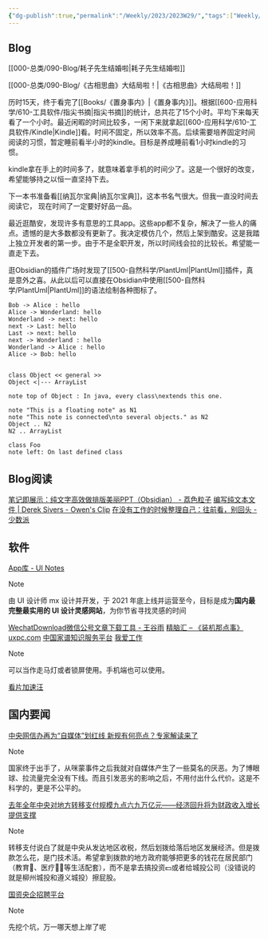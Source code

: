 ```yaml
---
{"dg-publish":true,"permalink":"/Weekly/2023/2023W29/","tags":["Weekly/2023/W29","电子走马灯","PlantUml"],"noteIcon":""}
---
```


## Blog
[[000-总类/090-Blog/耗子先生结婚啦\|耗子先生结婚啦]]

[[000-总类/090-Blog/《古相思曲》大结局啦！\|《古相思曲》大结局啦！]]

历时15天，终于看完了[[Books/《置身事内》\|《置身事内》]]。根据[[600-应用科学/610-工具软件/指尖书摘\|指尖书摘]]的统计，总共花了15个小时。平均下来每天看了一个小时。最近闲暇的时间比较多，一闲下来就拿起[[600-应用科学/610-工具软件/Kindle\|Kindle]]看。时间不固定，所以效率不高。后续需要培养固定时间阅读的习惯，暂定睡前看半小时的kindle。目标是养成睡前看1小时kindle的习惯。

kindle拿在手上的时间多了，就意味着拿手机的时间少了。这是一个很好的改变，希望能够持之以恒一直坚持下去。

下一本书准备看[[纳瓦尔宝典\|纳瓦尔宝典]]，这本书名气很大。但我一直没时间去阅读它， 现在时间了一定要好好品一品。

最近逛酷安，发现许多有意思的工具app。这些app都不复杂，解决了一些人的痛点。遗憾的是大多数都没有更新了。我决定模仿几个，然后上架到酷安。这是我踏上独立开发者的第一步。由于不是全职开发，所以时间线会拉的比较长。希望能一直走下去。


逛Obsidian的插件广场时发现了[[500-自然科学/PlantUml\|PlantUml]]插件，真是意外之喜。从此以后可以直接在Obsidian中使用[[500-自然科学/PlantUml\|PlantUml]]的语法绘制各种图标了。
```plantuml
Bob -> Alice : hello
Alice -> Wonderland: hello
Wonderland -> next: hello
next -> Last: hello
Last -> next: hello
next -> Wonderland : hello
Wonderland -> Alice : hello
Alice -> Bob: hello
```

```plantuml

class Object << general >>
Object <|--- ArrayList

note top of Object : In java, every class\nextends this one.

note "This is a floating note" as N1
note "This note is connected\nto several objects." as N2
Object .. N2
N2 .. ArrayList

class Foo
note left: On last defined class

```


## Blog阅读
[笔记即展示：纯文字高效做排版美丽PPT（Obsidian） - 荔色粒子](https://lychee.love/%E7%AC%94%E8%AE%B0%E5%8D%B3%E5%B1%95%E7%A4%BA%EF%BC%9A%E7%BA%AF%E6%96%87%E5%AD%97%E9%AB%98%E6%95%88%E5%81%9A%E6%8E%92%E7%89%88%E7%BE%8E%E4%B8%BDppt%EF%BC%88obsidian%EF%BC%89/)
[编写纯文本文件 | Derek Sivers - Owen's Clip](https://clip.owenyoung.com/2023/07/01/write-plain-text-files-derek-sivers-bian-xie-chun-wen-ben-wen-jian/)
[在没有工作的时候整理自己：往前看，别回头 - 少数派](https://sspai.com/post/80235?utm_source=wechat&utm_medium=social)


## 软件
[App库 - UI Notes](https://uinotes.com/app)
>[!note]
>由 UI 设计师 mx 设计并开发，于 2021 年底上线并运营至今，目标是成为**国内最完整最实用的 UI 设计灵感网站**，为你节省寻找灵感的时间

[WechatDownload微信公号文章下载工具 - 王谷雨](https://www.javaedit.com/archives/186)
[精脑汇 – 《装机那点事》 uxpc.com](https://www.uxpc.com/)
[中国家谱知识服务平台](https://jiapu.library.sh.cn/#/)
[我爱工作](https://ilove.works/)
>[!note]
>可以当作走马灯或者锁屏使用。手机端也可以使用。

[看片加速汪](https://kpjs.one/)


## 国内要闻

[中央网信办再为“自媒体”划红线 新规有何亮点？专家解读来了](https://china.huanqiu.com/article/4Dfceg6oS3Y)
>[!note]
>国家终于出手了，从咪蒙事件之后我就对自媒体产生了一些莫名的厌恶。为了博眼球、拉流量完全没有下线。而且引发恶劣的影响之后，不用付出什么代价。这是不科学的，更是不公平的。

[去年全年中央对地方转移支付规模九点六九万亿元——经济回升将为财政收入增长提供支撑](https://china.huanqiu.com/article/4DfSeen44sN)
>[!note]
>转移支付说白了就是中央从发达地区收税，然后划拨给落后地区发展经济。但是拨款怎么花，是门技术活。希望拿到拨款的地方政府能够把更多的钱花在居民部门（教育🏫、医疗👨‍⚕️等生活配套），而不是拿去搞投资💵或者给城投公司（没错说的就是柳州城投和遵义城投）擦屁股。


[国资央企招聘平台](https://cujiuye.iguopin.com/)
>[!note]
>先挖个坑，万一哪天想上岸了呢